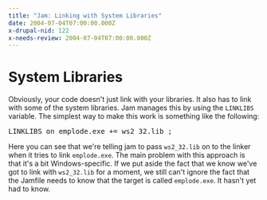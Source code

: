 ```yaml
---
title: "Jam: Linking with System Libraries"
date: 2004-07-04T07:00:00.000Z
x-drupal-nid: 122
x-needs-review: 2004-07-04T07:00:00.000Z
---
```

# System Libraries

Obviously, your code doesn't just link with your libraries. It also has to link with some of the system libraries. Jam manages this by using the `LINKLIBS` variable. The simplest way to make this work is something like the following:

<div class="before">
<pre>LINKLIBS on emplode.exe += ws2_32.lib ;
</pre>

</div>

Here you can see that we're telling jam to pass `ws2_32.lib` on to the linker when it tries to link `emplode.exe`.
The main problem with this approach is that it's a bit Windows-specific. If we put aside the fact that we know we've got to link with `ws2_32.lib` for a moment, we still can't ignore the fact that the Jamfile needs to know that the target is called `emplode.exe`. It hasn't yet had to know.